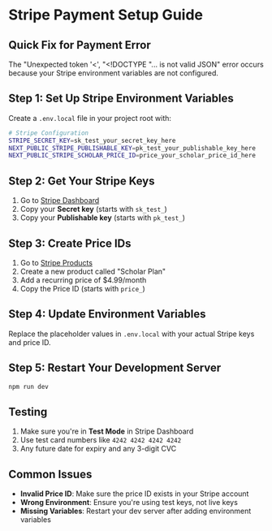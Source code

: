 # Stripe Payment Setup Guide

## Quick Fix for Payment Error

The "Unexpected token '<', "<!DOCTYPE "... is not valid JSON" error occurs because your Stripe environment variables are not configured.

## Step 1: Set Up Stripe Environment Variables

Create a `.env.local` file in your project root with:

```bash
# Stripe Configuration
STRIPE_SECRET_KEY=sk_test_your_secret_key_here
NEXT_PUBLIC_STRIPE_PUBLISHABLE_KEY=pk_test_your_publishable_key_here
NEXT_PUBLIC_STRIPE_SCHOLAR_PRICE_ID=price_your_scholar_price_id_here
```

## Step 2: Get Your Stripe Keys

1. Go to [Stripe Dashboard](https://dashboard.stripe.com/apikeys)
2. Copy your **Secret key** (starts with `sk_test_`)
3. Copy your **Publishable key** (starts with `pk_test_`)

## Step 3: Create Price IDs

1. Go to [Stripe Products](https://dashboard.stripe.com/products)
2. Create a new product called "Scholar Plan"
3. Add a recurring price of $4.99/month
4. Copy the Price ID (starts with `price_`)

## Step 4: Update Environment Variables

Replace the placeholder values in `.env.local` with your actual Stripe keys and price ID.

## Step 5: Restart Your Development Server

```bash
npm run dev
```

## Testing

1. Make sure you're in **Test Mode** in Stripe Dashboard
2. Use test card numbers like `4242 4242 4242 4242`
3. Any future date for expiry and any 3-digit CVC

## Common Issues

- **Invalid Price ID**: Make sure the price ID exists in your Stripe account
- **Wrong Environment**: Ensure you're using test keys, not live keys
- **Missing Variables**: Restart your dev server after adding environment variables


